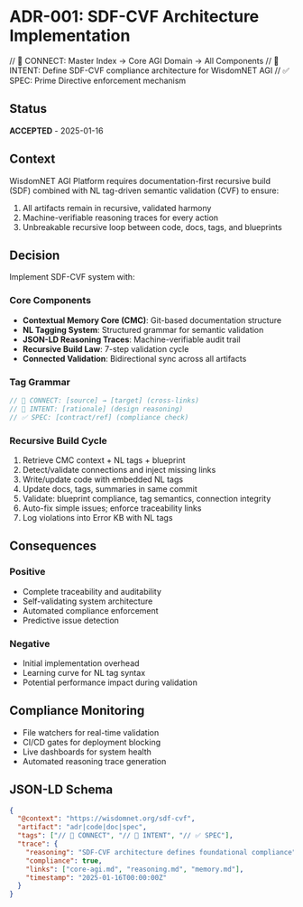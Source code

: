 # ADR-001: SDF-CVF Architecture Implementation

// 🔗 CONNECT: Master Index → Core AGI Domain → All Components
// 🧩 INTENT: Define SDF-CVF compliance architecture for WisdomNET AGI
// ✅ SPEC: Prime Directive enforcement mechanism

## Status
**ACCEPTED** - 2025-01-16

## Context

WisdomNET AGI Platform requires documentation-first recursive build (SDF) combined with NL tag-driven semantic validation (CVF) to ensure:

1. All artifacts remain in recursive, validated harmony
2. Machine-verifiable reasoning traces for every action
3. Unbreakable recursive loop between code, docs, tags, and blueprints

## Decision

Implement SDF-CVF system with:

### Core Components
- **Contextual Memory Core (CMC)**: Git-based documentation structure
- **NL Tagging System**: Structured grammar for semantic validation
- **JSON-LD Reasoning Traces**: Machine-verifiable audit trail
- **Recursive Build Law**: 7-step validation cycle
- **Connected Validation**: Bidirectional sync across all artifacts

### Tag Grammar
```typescript
// 🔗 CONNECT: [source] → [target] (cross-links)
// 🧩 INTENT: [rationale] (design reasoning)  
// ✅ SPEC: [contract/ref] (compliance check)
```

### Recursive Build Cycle
1. Retrieve CMC context + NL tags + blueprint
2. Detect/validate connections and inject missing links
3. Write/update code with embedded NL tags
4. Update docs, tags, summaries in same commit
5. Validate: blueprint compliance, tag semantics, connection integrity
6. Auto-fix simple issues; enforce traceability links
7. Log violations into Error KB with NL tags

## Consequences

### Positive
- Complete traceability and auditability
- Self-validating system architecture
- Automated compliance enforcement
- Predictive issue detection

### Negative
- Initial implementation overhead
- Learning curve for NL tag syntax
- Potential performance impact during validation

## Compliance Monitoring

- File watchers for real-time validation
- CI/CD gates for deployment blocking
- Live dashboards for system health
- Automated reasoning trace generation

## JSON-LD Schema
```json
{
  "@context": "https://wisdomnet.org/sdf-cvf",
  "artifact": "adr|code|doc|spec",
  "tags": ["// 🔗 CONNECT", "// 🧩 INTENT", "// ✅ SPEC"],
  "trace": {
    "reasoning": "SDF-CVF architecture defines foundational compliance",
    "compliance": true,
    "links": ["core-agi.md", "reasoning.md", "memory.md"],
    "timestamp": "2025-01-16T00:00:00Z"
  }
}
```